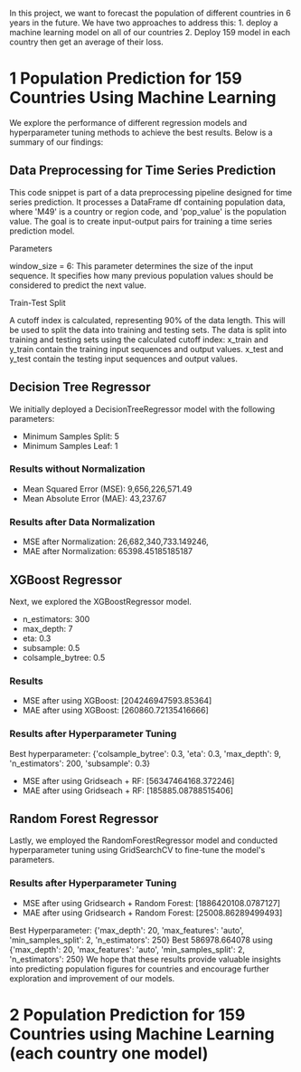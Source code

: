 
In this project, we want to forecast the population of different countries in 6 years in the future. We have two approaches to address this: 1. deploy a machine learning model on all of our countries
2. Deploy 159 model in each country then get an average of their loss.
 
# 1 Population Prediction for 159 Countries Using Machine Learning

 We explore the performance of different regression models and hyperparameter tuning methods to achieve the best results. Below is a summary of our findings:
 ## Data Preprocessing for Time Series Prediction
This code snippet is part of a data preprocessing pipeline designed for time series prediction. It processes a DataFrame df containing population data, where 'M49' is a country or region code, and 'pop_value' is the population value. The goal is to create input-output pairs for training a time series prediction model.

Parameters

window_size = 6: This parameter determines the size of the input sequence. It specifies how many previous population values should be considered to predict the next value.

Train-Test Split

A cutoff index is calculated, representing 90% of the data length. This will be used to split the data into training and testing sets.
The data is split into training and testing sets using the calculated cutoff index:
x_train and y_train contain the training input sequences and output values.
x_test and y_test contain the testing input sequences and output values.

## Decision Tree Regressor

We initially deployed a DecisionTreeRegressor model with the following parameters:

- Minimum Samples Split: 5
- Minimum Samples Leaf: 1

### Results without Normalization
- Mean Squared Error (MSE): 9,656,226,571.49
- Mean Absolute Error (MAE): 43,237.67

### Results after Data Normalization
- MSE after Normalization: 26,682,340,733.149246, 
- MAE after Normalization: 65398.45185185187

## XGBoost Regressor

Next, we explored the XGBoostRegressor model.
- n_estimators: 300
- max_depth: 7
- eta: 0.3
- subsample: 0.5
- colsample_bytree: 0.5

### Results 
- MSE after using XGBoost: [204246947593.85364]
- MAE after using XGBoost: [260860.72135416666]

### Results after Hyperparameter Tuning
Best hyperparameter:  {'colsample_bytree': 0.3, 'eta': 0.3, 'max_depth': 9, 'n_estimators': 200, 'subsample': 0.3}

- MSE after using Gridseach + RF: [56347464168.372246]
- MAE after using Gridseach + RF: [185885.08788515406]


## Random Forest Regressor

Lastly, we employed the RandomForestRegressor model and conducted hyperparameter tuning using GridSearchCV to fine-tune the model's parameters.

### Results after Hyperparameter Tuning
- MSE after using Gridsearch + Random Forest: [1886420108.0787127]
- MAE after using Gridsearch + Random Forest: [25008.86289499493]

Best Hyperparameter:  {'max_depth': 20, 'max_features': 'auto', 'min_samples_split': 2, 'n_estimators': 250}
Best 586978.664078 using {'max_depth': 20, 'max_features': 'auto', 'min_samples_split': 2, 'n_estimators': 250}
We hope that these results provide valuable insights into predicting population figures for countries and encourage further exploration and improvement of our models.

# 2 Population Prediction for 159 Countries using Machine Learning (each country one model)

  
